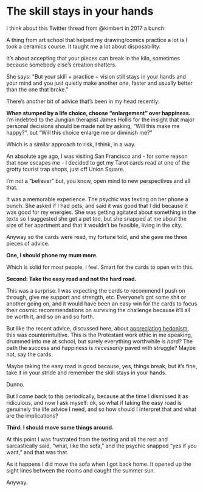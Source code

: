 # The skill stays in your hands

I think about this Twitter thread from @kimbert in 2017 a bunch:

A thing from art school that helped my drawing/comics practice a lot is I took
a ceramics course. It taught me a lot about disposability.

It’s about accepting that your pieces can break in the kiln, sometimes because
somebody else’s creation shatters.

She says: "But your skill + practice + vision still stays in your hands and
your mind and you just quietly make another one, faster and usually better
than the one that broke."

There’s another bit of advice that’s been in my head recently:

**When stumped by a life choice, choose “enlargement” over happiness.** I’m
indebted to the Jungian therapist James Hollis for the insight that major
personal decisions should be made not by asking, “Will this make me happy?”,
but “Will this choice enlarge me or diminish me?”

Which is a similar approach to risk, I think, in a way.

An absolute age ago, I was visiting San Francisco and - for some reason that
now escapes me - I decided to get my Tarot cards read at one of the grotty
tourist trap shops, just off Union Square.

I’m not a “believer” but, you know, open mind to new perspectives and all
that.

It was a memorable experience. The psychic was texting on her phone a bunch.
She asked if I had pets, and said it was good that I did because it was good
for my energies. She was getting agitated about something in the texts so I
suggested she get a pet too, but she snapped at me about the size of her
apartment and that it wouldn’t be feasible, living in the city.

Anyway so the cards were read, my fortune told, and she gave me three pieces
of advice.

**One, I should phone my mum more.**

Which is solid for most people, I feel. Smart for the cards to open with this.

**Second: Take the easy road and not the hard road.**

This was a surprise. I was expecting the cards to recommend I push on through,
give me support and strength, etc. Everyone’s got some shit or another going
on, and it would have been an easy win for the cards to focus their cosmic
recommendations on surviving the challenge because it’ll all be worth it, and
so on and so forth.

But like the recent advice, discussed here, about [appreciating
hedonism](/home/2020/08/20/micro_hedonisms), this was counterintuitive. This
is the Protestant work ethic in me speaking, drummed into me at school, but
surely everything worthwhile is _hard?_ The path the success and happiness is
_necessarily_ paved with struggle? Maybe not, say the cards.

Maybe taking the easy road is good because, yes, things break, but it’s fine,
take it in your stride and remember the skill stays in your hands.

Dunno.

But I come back to this periodically, because at the time I dismissed it as
ridiculous, and now I ask myself: ok, so what if taking the easy road is
genuinely the life advice I need, and so how should I interpret that and what
are the implications?

**Third: I should move some things around.**

At this point I was frustrated from the texting and all the rest and
sarcastically said, “what, like the sofa,” and the psychic snapped “yes if you
want,” and that was that.

As it happens I did move the sofa when I got back home. It opened up the sight
lines between the rooms and caught the summer sun.

Anyway.
